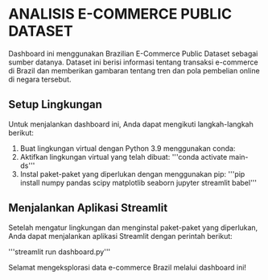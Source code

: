 # ANALISIS E-COMMERCE PUBLIC DATASET

Dashboard ini menggunakan Brazilian E-Commerce Public Dataset sebagai sumber datanya. Dataset ini berisi informasi tentang transaksi e-commerce di Brazil dan memberikan gambaran tentang tren dan pola pembelian online di negara tersebut.

## Setup Lingkungan
Untuk menjalankan dashboard ini, Anda dapat mengikuti langkah-langkah berikut:

1. Buat lingkungan virtual dengan Python 3.9 menggunakan conda:
2. Aktifkan lingkungan virtual yang telah dibuat:
'''conda activate main-ds'''
3. Instal paket-paket yang diperlukan dengan menggunakan pip:
'''pip install numpy pandas scipy matplotlib seaborn jupyter streamlit babel'''

## Menjalankan Aplikasi Streamlit
Setelah mengatur lingkungan dan menginstal paket-paket yang diperlukan, Anda dapat menjalankan aplikasi Streamlit dengan perintah berikut:

'''streamlit run dashboard.py'''

Selamat mengeksplorasi data e-commerce Brazil melalui dashboard ini!




